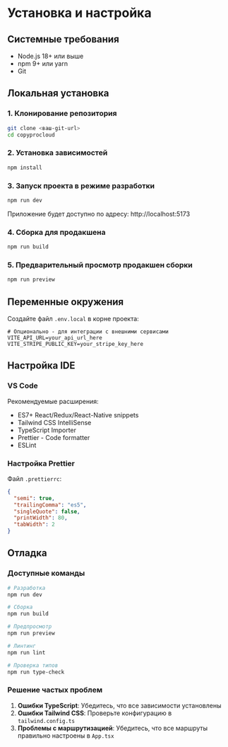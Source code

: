 
# Установка и настройка

## Системные требования

- Node.js 18+ или выше
- npm 9+ или yarn
- Git

## Локальная установка

### 1. Клонирование репозитория

```bash
git clone <ваш-git-url>
cd copyprocloud
```

### 2. Установка зависимостей

```bash
npm install
```

### 3. Запуск проекта в режиме разработки

```bash
npm run dev
```

Приложение будет доступно по адресу: http://localhost:5173

### 4. Сборка для продакшена

```bash
npm run build
```

### 5. Предварительный просмотр продакшен сборки

```bash
npm run preview
```

## Переменные окружения

Создайте файл `.env.local` в корне проекта:

```env
# Опционально - для интеграции с внешними сервисами
VITE_API_URL=your_api_url_here
VITE_STRIPE_PUBLIC_KEY=your_stripe_key_here
```

## Настройка IDE

### VS Code

Рекомендуемые расширения:
- ES7+ React/Redux/React-Native snippets
- Tailwind CSS IntelliSense
- TypeScript Importer
- Prettier - Code formatter
- ESLint

### Настройка Prettier

Файл `.prettierrc`:
```json
{
  "semi": true,
  "trailingComma": "es5",
  "singleQuote": false,
  "printWidth": 80,
  "tabWidth": 2
}
```

## Отладка

### Доступные команды

```bash
# Разработка
npm run dev

# Сборка
npm run build

# Предпросмотр
npm run preview

# Линтинг
npm run lint

# Проверка типов
npm run type-check
```

### Решение частых проблем

1. **Ошибки TypeScript**: Убедитесь, что все зависимости установлены
2. **Ошибки Tailwind CSS**: Проверьте конфигурацию в `tailwind.config.ts`
3. **Проблемы с маршрутизацией**: Убедитесь, что все маршруты правильно настроены в `App.tsx`
